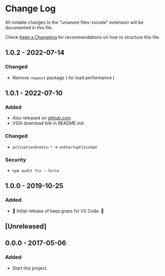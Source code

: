 # Change Log

All notable changes to the "unsaved-files-vscode" extension will be documented in this file.

Check [Keep a Changelog](http://keepachangelog.com/) for recommendations on how to structure this file.

## 1.0.2 - 2022-07-14

### Changed

- Remove `request` package ( for load performance )

## 1.0.1 - 2022-07-10

### Added

- Also released on [github.com](https://github.com/wraith13/keep-grass-vscode/releases)
- VSIX download link in README.md

### Changed

- `activationEvents`: `*` -> `onStartupFinished`

### Security

- `npm audit fix --force`

## 1.0.0 - 2019-10-25

### Added

- 🎊 Initial release of keep.grass for VS Code. 🎉

## [Unreleased]

## 0.0.0 - 2017-05-06

### Added

- Start this project.
